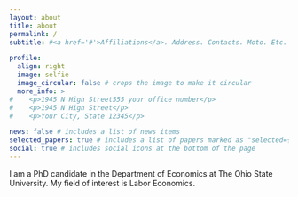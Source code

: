 ```yaml
---
layout: about
title: about
permalink: /
subtitle: #<a href='#'>Affiliations</a>. Address. Contacts. Moto. Etc.

profile:
  align: right
  image: selfie
  image_circular: false # crops the image to make it circular
  more_info: >
#    <p>1945 N High Street555 your office number</p>
#    <p>1945 N High Street</p>
#    <p>Your City, State 12345</p>

news: false # includes a list of news items
selected_papers: true # includes a list of papers marked as "selected={true}"
social: true # includes social icons at the bottom of the page
---
```


I am a PhD candidate in the Department of Economics at The Ohio State University. My field of interest is Labor Economics. 

